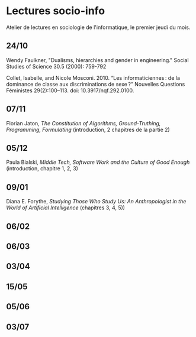 # Lectures socio-info

Atelier de lectures en sociologie de l'informatique, le premier jeudi du mois.

## 24/10

Wendy Faulkner, "Dualisms, hierarchies and gender in engineering." Social Studies of Science 30.5 (2000): 759-792

Collet, Isabelle, and Nicole Mosconi. 2010. “Les informaticiennes : de la dominance de classe aux discriminations de sexe ?” Nouvelles Questions Féministes 29(2):100–113. doi: 10.3917/nqf.292.0100.

## 07/11

Florian Jaton, *The Constitution of Algorithms, Ground-Truthing, Programming, Formulating* (introduction, 2 chapitres de la partie 2)

## 05/12

Paula Bialski, *Middle Tech, Software Work and the Culture of Good Enough* (introduction, chapitre 1, 2, 3)

## 09/01

Diana E. Forythe, *Studying Those Who Study Us: An Anthropologist in the World of Artificial Intelligence* (chapitres 3, 4, 5))

## 06/02

## 06/03

## 03/04

## 15/05

## 05/06

## 03/07

